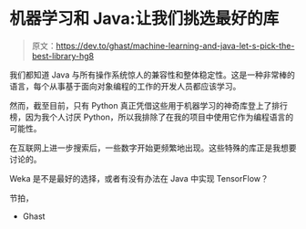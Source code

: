 # 机器学习和 Java:让我们挑选最好的库

> 原文：<https://dev.to/ghast/machine-learning-and-java-let-s-pick-the-best-library-hg8>

我们都知道 Java 与所有操作系统惊人的兼容性和整体稳定性。这是一种非常棒的语言，每个从事基于面向对象编程的工作的开发人员都应该学习。

然而，截至目前，只有 Python 真正凭借这些用于机器学习的神奇库登上了排行榜，因为我个人讨厌 Python，所以我排除了在我的项目中使用它作为编程语言的可能性。

在互联网上进一步搜索后，一些数字开始更频繁地出现。这些特殊的库正是我想要讨论的。

Weka 是不是最好的选择，或者有没有办法在 Java 中实现 TensorFlow？

节拍，

*   Ghast